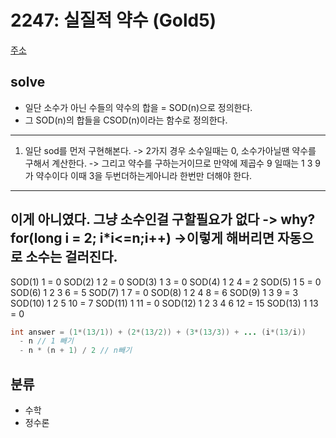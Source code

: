 # 2247: 실질적 약수 (Gold5)
[주소](https://www.acmicpc.net/problem/2247)

## solve
- 일단 소수가 아닌 수들의 약수의 합을 = SOD(n)으로 정의한다.
- 그 SOD(n)의 합들을 CSOD(n)이라는 함수로 정의한다.
- --
1. 일단 sod를 먼저 구현해본다.
-> 2가지 경우 소수일때는 0, 소수가아닐땐 약수를 구해서 계산한다.
-> 그리고 약수를 구하는거이므로 만약에 제곱수 9 일때는 1 3 9 가 약수이다 이때 3을 두번더하는게아니라 한번만 더해야 한다.
---
이게 아니였다. 그냥 소수인걸 구할필요가 없다 -> why? for(long i = 2; i*i<=n;i++) ->이렇게 해버리면 자동으로 소수는 걸러진다.
---
SOD(1)      1                             = 0
SOD(2)      1 2                           = 0
SOD(3)      1   3                         = 0
SOD(4)      1 2   4                       = 2
SOD(5)      1       5                     = 0
SOD(6)      1 2 3     6                   = 5
SOD(7)      1           7                 = 0
SOD(8)      1 2   4       8               = 6
SOD(9)      1   3           9             = 3
SOD(10)     1 2     5         10          = 7
SOD(11)     1                    11       = 0
SOD(12)     1 2 3 4   6             12    = 15
SOD(13)     1                          13 = 0
```java
int answer = (1*(13/1)) + (2*(13/2)) + (3*(13/3)) + ... (i*(13/i))
  - n // 1 빼기
  - n * (n + 1) / 2 // n빼기
```

## 분류
- 수학
- 정수론
